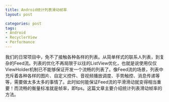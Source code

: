 ```yaml
---
title: Android统计列表滑动帧率
layout: post

categories: post
tags:
- Android
- RecyclerView
- Performance
---
```

我们的日常项目中，免不了接触各种各样的列表。从简单样式的联系人列表，到复杂的Feed流。列表的优化不再局限于以往的ListView优化，也就是说使用仅仅ViewHolder机制已不能够保证开发一个流畅的列表了。像Feed流的场景，列表中充斥着各种各样的图片、自定义控件、音视频播放调度、手势触控、消息传递等等，需要做太多太多的事情了。此时如何能保证Feed流的平滑滑动就变得相当重要！而流畅的衡量标准就是帧率，即fps。这篇文章主要介绍统计列表滑动帧率的方法。
